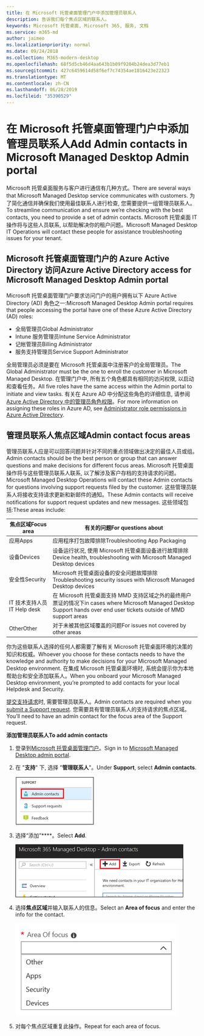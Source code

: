 ```yaml
---
title: 在 Microsoft 托管桌面管理门户中添加管理员联系人
description: 告诉我们每个焦点区域的联系人。
keywords: Microsoft 托管桌面, Microsoft 365, 服务, 文档
ms.service: m365-md
author: jaimeo
ms.localizationpriority: normal
ms.date: 09/24/2018
ms.collection: M365-modern-desktop
ms.openlocfilehash: 68f5d5cb46d4aa643b1b09f9204b24dea3d77eb1
ms.sourcegitcommit: 427c6459614d58f6ef7c74354ae1816423e22323
ms.translationtype: MT
ms.contentlocale: zh-CN
ms.lasthandoff: 06/28/2019
ms.locfileid: "35390529"
---
```

# <a name="add-admin-contacts-in-microsoft-managed-desktop-admin-portal"></a><span data-ttu-id="84626-104">在 Microsoft 托管桌面管理门户中添加管理员联系人</span><span class="sxs-lookup"><span data-stu-id="84626-104">Add Admin contacts in Microsoft Managed Desktop Admin portal</span></span>

<span data-ttu-id="84626-105">Microsoft 托管桌面服务与客户进行通信有几种方式。</span><span class="sxs-lookup"><span data-stu-id="84626-105">There are several ways that Microsoft Managed Desktop service communicates with customers.</span></span> <span data-ttu-id="84626-106">为了简化通信并确保我们使用最佳联系人进行检查, 您需要提供一组管理员联系人。</span><span class="sxs-lookup"><span data-stu-id="84626-106">To streamline communication and ensure we’re checking with the best contacts, you need to provide a set of admin contacts.</span></span> <span data-ttu-id="84626-107">Microsoft 托管桌面 IT 操作将与这些人员联系, 以帮助解决你的租户问题。</span><span class="sxs-lookup"><span data-stu-id="84626-107">Microsoft Managed Desktop IT Operations will contact these people for assistance troubleshooting issues for your tenant.</span></span> 

## <a name="azure-active-directory-access-for-microsoft-managed-desktop-admin-portal"></a><span data-ttu-id="84626-108">Microsoft 托管桌面管理门户的 Azure Active Directory 访问</span><span class="sxs-lookup"><span data-stu-id="84626-108">Azure Active Directory access for Microsoft Managed Desktop Admin portal</span></span>

<span data-ttu-id="84626-109">Microsoft 托管桌面管理门户要求访问门户的用户拥有以下 Azure Active Directory (AD) 角色之一:</span><span class="sxs-lookup"><span data-stu-id="84626-109">Microsoft Managed Desktop Admin portal requires that people accessing the portal have one of these Azure Active Directory (AD) roles:</span></span>
- <span data-ttu-id="84626-110">全局管理员</span><span class="sxs-lookup"><span data-stu-id="84626-110">Global Administrator</span></span>
- <span data-ttu-id="84626-111">Intune 服务管理员</span><span class="sxs-lookup"><span data-stu-id="84626-111">Intune Service Administrator</span></span>
- <span data-ttu-id="84626-112">记帐管理员</span><span class="sxs-lookup"><span data-stu-id="84626-112">Billing Administrator</span></span>
- <span data-ttu-id="84626-113">服务支持管理员</span><span class="sxs-lookup"><span data-stu-id="84626-113">Service Support Administrator</span></span>

<span data-ttu-id="84626-114">全局管理员必须是要在 Microsoft 托管桌面中注册客户的全局管理员。</span><span class="sxs-lookup"><span data-stu-id="84626-114">The Global Administrator must be the one to enroll the customer in Microsoft Managed Desktop.</span></span> <span data-ttu-id="84626-115">在管理门户中, 所有五个角色都具有相同的访问权限, 以启动和查看任务。</span><span class="sxs-lookup"><span data-stu-id="84626-115">All five roles have the same access within the Admin portal to initiate and view tasks.</span></span> <span data-ttu-id="84626-116">有关在 Azure AD 中分配这些角色的详细信息, 请参阅[Azure Active Directory 中的管理员角色权限](https://docs.microsoft.com/azure/active-directory/users-groups-roles/directory-assign-admin-roles)。</span><span class="sxs-lookup"><span data-stu-id="84626-116">For more information on assigning these roles in Azure AD, see [Administrator role permissions in Azure Active Directory](https://docs.microsoft.com/azure/active-directory/users-groups-roles/directory-assign-admin-roles).</span></span> 

## <a name="admin-contact-focus-areas"></a><span data-ttu-id="84626-117">管理员联系人焦点区域</span><span class="sxs-lookup"><span data-stu-id="84626-117">Admin contact focus areas</span></span>

<span data-ttu-id="84626-118">管理员联系人应是可以回答问题并针对不同的重点领域做出决定的最佳人员或组。</span><span class="sxs-lookup"><span data-stu-id="84626-118">Admin contacts should be the best person or group that can answer questions and make decisions for different focus areas.</span></span> <span data-ttu-id="84626-119">Microsoft 托管桌面操作将与这些管理员联系人联系, 以了解涉及客户存档的支持请求的问题。</span><span class="sxs-lookup"><span data-stu-id="84626-119">Microsoft Managed Desktop Operations will contact these Admin contacts for questions involving support requests filed by the customer.</span></span> <span data-ttu-id="84626-120">这些管理员联系人将接收支持请求更新和新邮件的通知。</span><span class="sxs-lookup"><span data-stu-id="84626-120">These Admin contacts will receive notifications for support request updates and new messages.</span></span> <span data-ttu-id="84626-121">这些领域包括:</span><span class="sxs-lookup"><span data-stu-id="84626-121">These areas include:</span></span>

<span data-ttu-id="84626-122">焦点区域</span><span class="sxs-lookup"><span data-stu-id="84626-122">Focus area</span></span> | <span data-ttu-id="84626-123">有关的问题</span><span class="sxs-lookup"><span data-stu-id="84626-123">For questions about</span></span>
--- | ---
<span data-ttu-id="84626-124">应用</span><span class="sxs-lookup"><span data-stu-id="84626-124">Apps</span></span> | <span data-ttu-id="84626-125">应用程序打包故障排除</span><span class="sxs-lookup"><span data-stu-id="84626-125">Troubleshooting App Packaging</span></span>
<span data-ttu-id="84626-126">设备</span><span class="sxs-lookup"><span data-stu-id="84626-126">Devices</span></span> | <span data-ttu-id="84626-127">设备运行状况, 使用 Microsoft 托管桌面设备进行故障排除</span><span class="sxs-lookup"><span data-stu-id="84626-127">Device health, troubleshooting with Microsoft Managed Desktop devices</span></span>
<span data-ttu-id="84626-128">安全性</span><span class="sxs-lookup"><span data-stu-id="84626-128">Security</span></span> | <span data-ttu-id="84626-129">Microsoft 托管桌面设备的安全问题故障排除</span><span class="sxs-lookup"><span data-stu-id="84626-129">Troubleshooting security issues with Microsoft Managed Desktop devices</span></span>
<span data-ttu-id="84626-130">IT 技术支持人员</span><span class="sxs-lookup"><span data-stu-id="84626-130">IT Help desk</span></span> | <span data-ttu-id="84626-131">在 Microsoft 托管桌面支持 MMD 支持区域之外的最终用户票证的情况下</span><span class="sxs-lookup"><span data-stu-id="84626-131">in cases where Microsoft Managed Desktop Support hands over end user tickets outside of MMD support areas</span></span> 
<span data-ttu-id="84626-132">Other</span><span class="sxs-lookup"><span data-stu-id="84626-132">Other</span></span> | <span data-ttu-id="84626-133">对于未被其他区域覆盖的问题</span><span class="sxs-lookup"><span data-stu-id="84626-133">For issues not covered by other areas</span></span>

<span data-ttu-id="84626-134">你为这些联系人选择的任何人都需要了解有关 Microsoft 托管桌面环境的决策的知识和权威。</span><span class="sxs-lookup"><span data-stu-id="84626-134">Whoever you choose for these contacts needs to have the knowledge and authority to make decisions for your Microsoft Managed Desktop environment.</span></span> <span data-ttu-id="84626-135">在集成 Microsoft 托管桌面环境时, 系统会提示你为本地帮助台和安全添加联系人。</span><span class="sxs-lookup"><span data-stu-id="84626-135">When you onboard your Microsoft Managed Desktop environment, you’re prompted to add contacts for your local Helpdesk and Security.</span></span> 

<span data-ttu-id="84626-136">[提交支持请求](../working-with-managed-desktop/support.md)时, 需要管理员联系人。</span><span class="sxs-lookup"><span data-stu-id="84626-136">Admin contacts are required when you [submit a Support request](../working-with-managed-desktop/support.md).</span></span> <span data-ttu-id="84626-137">您需要具有管理员联系人的支持请求的焦点区域。</span><span class="sxs-lookup"><span data-stu-id="84626-137">You’ll need to have an admin contact for the focus area of the Support request.</span></span> 

<span data-ttu-id="84626-138">**添加管理员联系人**</span><span class="sxs-lookup"><span data-stu-id="84626-138">**To add admin contacts**</span></span>

1.  <span data-ttu-id="84626-139">登录到[Microsoft 托管桌面管理门户](http://aka.ms/mwaasportal)。</span><span class="sxs-lookup"><span data-stu-id="84626-139">Sign in to [Microsoft Managed Desktop admin portal](http://aka.ms/mwaasportal).</span></span> 

2.  <span data-ttu-id="84626-140">在 "**支持**" 下, 选择 "**管理联系人**"。</span><span class="sxs-lookup"><span data-stu-id="84626-140">Under **Support**, select **Admin contacts**.</span></span> 

    ![支持菜单、管理员联系人](images/admincontacts.png)

3. <span data-ttu-id="84626-142">选择“添加”\*\*\*\*。</span><span class="sxs-lookup"><span data-stu-id="84626-142">Select **Add**.</span></span>

    ![管理门户添加按钮](images/adminadd.png)

4.  <span data-ttu-id="84626-144">选择**焦点区域**并输入联系人的信息。</span><span class="sxs-lookup"><span data-stu-id="84626-144">Select an **Area of focus** and enter the info for the contact.</span></span> 

    ![焦点区域的列表](images/areaoffocus.png)

5. <span data-ttu-id="84626-146">对每个焦点区域重复此操作。</span><span class="sxs-lookup"><span data-stu-id="84626-146">Repeat for each area of focus.</span></span> 

